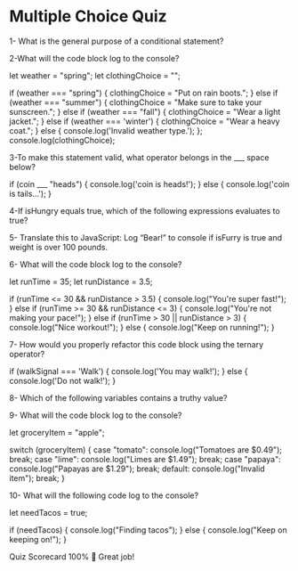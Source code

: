 # Multiple Choice Quiz

1- What is the general purpose of a conditional statement?

2-What will the code block log to the console?

let weather = "spring";
let clothingChoice = "";

if (weather === "spring") {
  clothingChoice = "Put on rain boots.";
} else if (weather === "summer") {
  clothingChoice = "Make sure to take your sunscreen.";
} else if (weather === "fall") {
  clothingChoice = "Wear a light jacket.";
} else if (weather === 'winter') {
  clothingChoice = "Wear a heavy coat.";
} else {
  console.log('Invalid weather type.');
};
console.log(clothingChoice);

3-To make this statement valid, what operator belongs in the ___ space below?

if (coin ___ "heads") {
  console.log('coin is heads!');
} else {
  console.log('coin is tails...');
}

4-If isHungry equals true, which of the following expressions evaluates to true?

5- Translate this to JavaScript: Log “Bear!” to console if isFurry is true and weight is over 100 pounds.

6- What will the code block log to the console?

let runTime = 35;
let runDistance = 3.5;

if (runTime <= 30 && runDistance > 3.5) {
  console.log("You're super fast!");
} else if (runTime >= 30 && runDistance <= 3) {
  console.log("You're not making your pace!");
} else if (runTime > 30 || runDistance > 3) {
  console.log("Nice workout!"); 
} else {
  console.log("Keep on running!");
}

7- How would you properly refactor this code block using the ternary operator?

if (walkSignal === 'Walk') {
    console.log('You may walk!'); 
} else {   
    console.log('Do not walk!');
}

8- Which of the following variables contains a truthy value?

9- What will the code block log to the console?

let groceryItem = "apple";

switch (groceryItem) {
  case "tomato":
    console.log("Tomatoes are $0.49");
    break;
  case "lime":
    console.log("Limes are $1.49");
    break;
  case "papaya":
    console.log("Papayas are $1.29");
    break;
  default:
    console.log("Invalid item");
    break;
}

10- What will the following code log to the console?

let needTacos = true;

if (needTacos) {
    console.log("Finding tacos");
} else {
    console.log("Keep on keeping on!");
}


Quiz Scorecard
100%
👏 Great job!